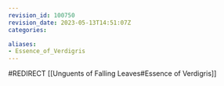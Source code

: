 ```yaml
---
revision_id: 100750
revision_date: 2023-05-13T14:51:07Z
categories:

aliases:
- Essence_of_Verdigris
---
```


#REDIRECT [[Unguents of Falling Leaves#Essence of Verdigris]]